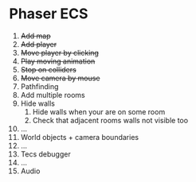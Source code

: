 # Phaser ECS

1. ~~Add map~~
1. ~~Add player~~
1. ~~Move player by clicking~~
1. ~~Play moving animation~~
1. ~~Stop on colliders~~
1. ~~Move camera by mouse~~
1. Pathfinding
1. Add multiple rooms
1. Hide walls
    1. Hide walls when your are on some room
    1. Check that adjacent rooms walls not visible too
1. ...
1. World objects + camera boundaries
1. ...
1. Tecs debugger
1. ...
1. Audio